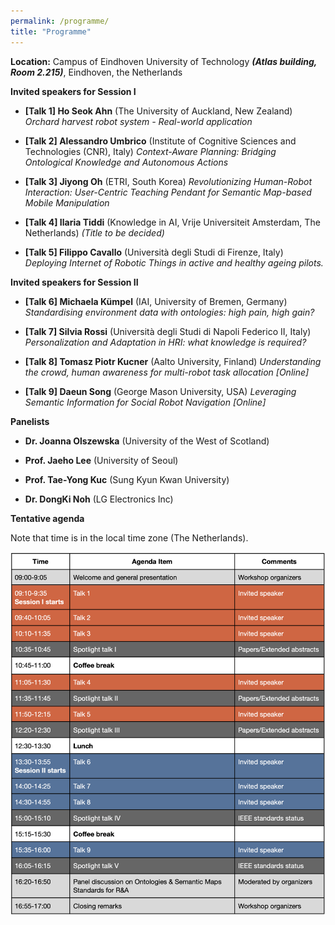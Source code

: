 ```yaml
---
permalink: /programme/
title: "Programme"
---
```


**Location:** Campus of Eindhoven University of Technology ***(Atlas building, Room 2.215)***, Eindhoven, the Netherlands



**Invited speakers for Session I**

- **[Talk 1] Ho Seok Ahn** (The University of Auckland, New Zealand)
*Orchard harvest robot system - Real-world application*

- **[Talk 2] Alessandro Umbrico** (Institute of Cognitive Sciences and Technologies (CNR), Italy)
*Context-Aware Planning: Bridging Ontological Knowledge and Autonomous Actions*

- **[Talk 3] Jiyong Oh** (ETRI, South Korea)
*Revolutionizing Human-Robot Interaction: User-Centric Teaching Pendant for Semantic Map-based Mobile Manipulation*

- **[Talk 4] Ilaria Tiddi** (Knowledge in AI, Vrije Universiteit Amsterdam, The Netherlands)
*(Title to be decided)*

- **[Talk 5] Filippo Cavallo** (Università degli Studi di Firenze, Italy)
*Deploying Internet of Robotic Things in active and healthy ageing pilots.* 


**Invited speakers for Session II**

- **[Talk 6] Michaela Kümpel** (IAI, University of Bremen, Germany)
*Standardising environment data with ontologies: high pain, high gain?*

- **[Talk 7] Silvia Rossi** (Università degli Studi di Napoli Federico II, Italy)
*Personalization and Adaptation in HRI: what knowledge is required?*

- **[Talk 8] Tomasz Piotr Kucner** (Aalto University, Finland)
*Understanding the crowd, human awareness for multi-robot task allocation [Online]*

- **[Talk 9] Daeun Song** (George Mason University, USA)
*Leveraging Semantic Information for Social Robot Navigation [Online]*


**Panelists**

- **Dr. Joanna Olszewska** (University of the West of Scotland)

- **Prof. Jaeho Lee** (University of Seoul)

- **Prof. Tae-Yong Kuc** (Sung Kyun Kwan University)

- **Dr. DongKi Noh** (LG Electronics Inc)

 

**Tentative agenda**

Note that time is in the local time zone (The Netherlands). 

<img title="" alt="" src="./../images/agenda.png"> 






